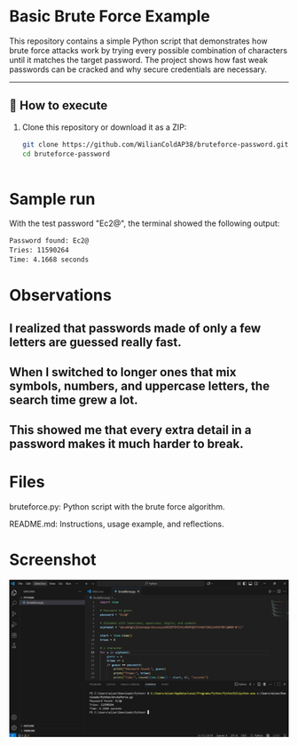 # Basic Brute Force Example

This repository contains a simple Python script that demonstrates how brute force attacks work by trying every possible combination of characters until it matches the target password. The project shows how fast weak passwords can be cracked and why secure credentials are necessary.

---

## 🔧 How to execute

1. Clone this repository or download it as a ZIP:
   ```bash
   git clone https://github.com/WilianColdAP38/bruteforce-password.git
   cd bruteforce-password



# Sample run

With the test password "Ec2@", the terminal showed the following output:
```bash
Password found: Ec2@
Tries: 11590264
Time: 4.1668 seconds
```


# Observations

## I realized that passwords made of only a few letters are guessed really fast.  
## When I switched to longer ones that mix symbols, numbers, and uppercase letters, the search time grew a lot.  
## This showed me that every extra detail in a password makes it much harder to break.  


# Files

bruteforce.py: Python script with the brute force algorithm.

README.md: Instructions, usage example, and reflections.

# Screenshot

![Program running](screen.jpg)


